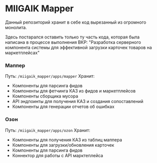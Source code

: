 # MIIGAIK Mapper
Данный репозиторий хранит в себе код вырезанный из огромного монолита.<br>

Здесь постарался оставить только ту часть кода, которая была написана в процессе выполнения ВКР:
"Разработка серверного компонента системы для эффективной загрузки карточек товаров на маркетплейсах"

### Маппер	
Путь: `/miigaik_mapper/apps/mapper`
Хранит:
- Компоненты для парсинга фидов
- Компоненты для фетчинга КАЗ из фидов и маркетплейсов
- Компоненты сборщика мусора
- API эндпоинты для получения КАЗ и создания сопоставлений
- Компоненты для генерации отчетов об ошибках 


### Озон
Путь: `/miigaik_mapper/apps/ozon` 
Хранит:
- Компоненты для получения КАЗ из таблиц маппера
- Компоненты для загрузки/обновления карточек
- Компоненты для парсинга фидов
- Коннектор для работы с API марктеплейса

